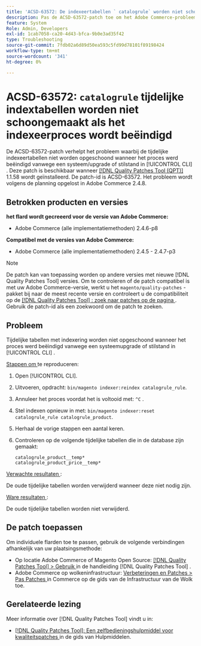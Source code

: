 ```yaml
---
title: 'ACSD-63572: De indexeertabellen ` catalogrule` worden niet schoongemaakt als het indexeerproces wordt beëindigd'
description: Pas de ACSD-63572-patch toe om het Adobe Commerce-probleem op te lossen, waarbij de indexeertabellen niet worden opgeschoond toen het proces werd beëindigd vanwege een systeemupgrade of stilstand in [!UICONTROL CLI] .
feature: System
Role: Admin, Developers
exl-id: 1cab7058-ca20-4d43-bfca-9b0e3ad35f42
type: Troubleshooting
source-git-commit: 7fdb02a6d89d50ea593c5fd99d78101f89198424
workflow-type: tm+mt
source-wordcount: '341'
ht-degree: 0%

---
```


# ACSD-63572: `catalogrule` tijdelijke indextabellen worden niet schoongemaakt als het indexeerproces wordt beëindigd

De ACSD-63572-patch verhelpt het probleem waarbij de tijdelijke indexeertabellen niet worden opgeschoond wanneer het proces werd beëindigd vanwege een systeem/upgrade of stilstand in [!UICONTROL CLI] . Deze patch is beschikbaar wanneer [[!DNL Quality Patches Tool (QPT)]](/help/tools/quality-patches-tool/quality-patches-tool-to-self-serve-quality-patches.md) 1.1.58 wordt geïnstalleerd. De patch-id is ACSD-63572. Het probleem wordt volgens de planning opgelost in Adobe Commerce 2.4.8.

## Betrokken producten en versies

**het flard wordt gecreeerd voor de versie van Adobe Commerce:**

* Adobe Commerce (alle implementatiemethoden) 2.4.6-p8

**Compatibel met de versies van Adobe Commerce:**

* Adobe Commerce (alle implementatiemethoden) 2.4.5 - 2.4.7-p3

>[!NOTE]
>
>De patch kan van toepassing worden op andere versies met nieuwe [!DNL Quality Patches Tool] versies. Om te controleren of de patch compatibel is met uw Adobe Commerce-versie, werkt u het `magento/quality-patches` -pakket bij naar de meest recente versie en controleert u de compatibiliteit op de [[!DNL Quality Patches Tool] : zoek naar patches op de pagina ](https://experienceleague.adobe.com/tools/commerce-quality-patches/index.html) . Gebruik de patch-id als een zoekwoord om de patch te zoeken.

## Probleem

Tijdelijke tabellen met indexering worden niet opgeschoond wanneer het proces werd beëindigd vanwege een systeemupgrade of stilstand in [!UICONTROL CLI] .

<u> Stappen om </u> te reproduceren:

1. Open [!UICONTROL CLI].
1. Uitvoeren, opdracht: `bin/magento indexer:reindex catalogrule_rule`.
1. Annuleer het proces voordat het is voltooid met: `^C` .
1. Stel indexen opnieuw in met: `bin/magento indexer:reset catalogrule_rule catalogrule_product`.
1. Herhaal de vorige stappen een aantal keren.
1. Controleren op de volgende tijdelijke tabellen die in de database zijn gemaakt:

   ```
   catalogrule_product__temp*
   catalogrule_product_price__temp*
   ```

<u> Verwachte resultaten </u>:

De oude tijdelijke tabellen worden verwijderd wanneer deze niet nodig zijn.

<u> Ware resultaten </u>:

De oude tijdelijke tabellen worden niet verwijderd.

## De patch toepassen

Om individuele flarden toe te passen, gebruik de volgende verbindingen afhankelijk van uw plaatsingsmethode:

* Op locatie Adobe Commerce of Magento Open Source: [[!DNL Quality Patches Tool] > Gebruik ](/help/tools/quality-patches-tool/usage.md) in de handleiding [!DNL Quality Patches Tool] .
* Adobe Commerce op wolkeninfrastructuur: [ Verbeteringen en Patches > Pas Patches ](https://experienceleague.adobe.com/docs/commerce-cloud-service/user-guide/develop/upgrade/apply-patches.html) in Commerce op de gids van de Infrastructuur van de Wolk toe.

## Gerelateerde lezing

Meer informatie over [!DNL Quality Patches Tool] vindt u in:

* [[!DNL Quality Patches Tool]: Een zelfbedieningshulpmiddel voor kwaliteitspatches ](/help/tools/quality-patches-tool/quality-patches-tool-to-self-serve-quality-patches.md) in de gids van Hulpmiddelen.
